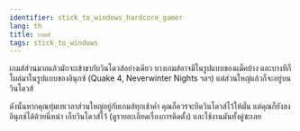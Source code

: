 ```yaml
---
identifier: stick_to_windows_hardcore_gamer
lang: th
title: เกมส์
tags: stick_to_windows
---
```


เกมส์ส่วนมากแล้วมักจะเข้าขากับวินโดวส์อย่างเดียว บางเกมส์อาจมีในรูปแบบของแม็คบ้าง และบางทีก็โผล่มาในรูปแบบของลินุกซ์ (Quake 4, Neverwinter Nights ฯลฯ) แต่ส่วนใหญ่แล้วก็จะอยู่บนวินโดวส์

ดังนั้นหากคุณทุ่มเทเวลาส่วนใหญ่อยู่กับเกมส์ทุกเช้าค่ำ คุณก็ควรจะยึดวินโดวส์ไว้ให้มั่น แต่คุณก็ยังลงลินุกซ์ได้ด้วยนี่หน่า เก็บวินโดวส์ไว้ (ดูรายละเอียดเรื่องการติดตั้ง) และใช้งานมันทั้งคู่ซะเลย

